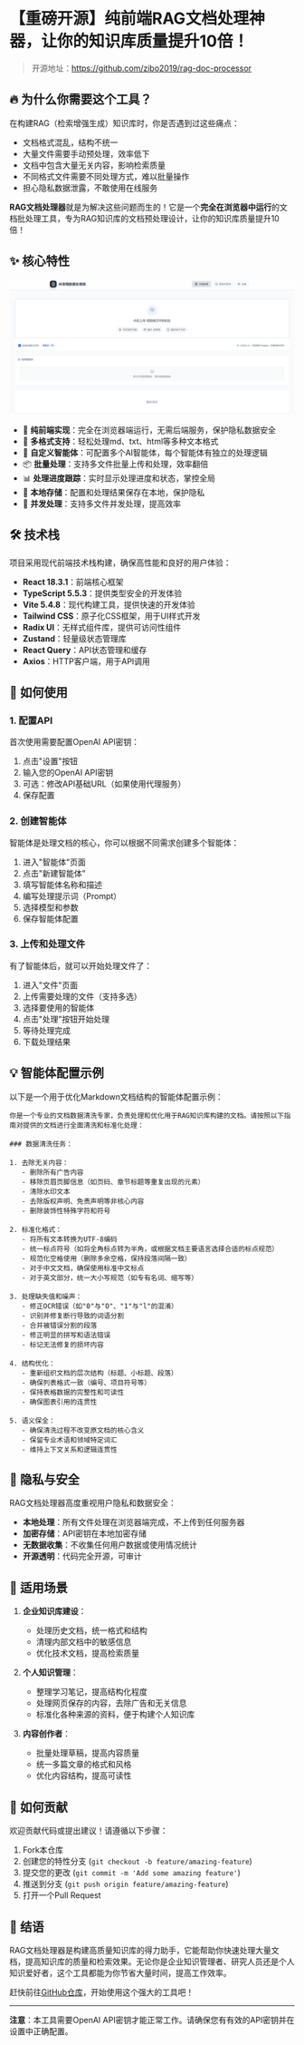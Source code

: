 # 【重磅开源】纯前端RAG文档处理神器，让你的知识库质量提升10倍！

> 开源地址：https://github.com/zibo2019/rag-doc-processor

## 🔥 为什么你需要这个工具？

在构建RAG（检索增强生成）知识库时，你是否遇到过这些痛点：

- 文档格式混乱，结构不统一
- 大量文件需要手动预处理，效率低下
- 文档中包含大量无关内容，影响检索质量
- 不同格式文件需要不同处理方式，难以批量操作
- 担心隐私数据泄露，不敢使用在线服务

**RAG文档处理器**就是为解决这些问题而生的！它是一个**完全在浏览器中运行**的文档批处理工具，专为RAG知识库的文档预处理设计，让你的知识库质量提升10倍！

## ✨ 核心特性

![首页预览](docs/images/home.png)

- 🚀 **纯前端实现**：完全在浏览器端运行，无需后端服务，保护隐私数据安全
- 📝 **多格式支持**：轻松处理md、txt、html等多种文本格式
- 🤖 **自定义智能体**：可配置多个AI智能体，每个智能体有独立的处理逻辑
- 📦 **批量处理**：支持多文件批量上传和处理，效率翻倍
- 📊 **处理进度跟踪**：实时显示处理进度和状态，掌控全局
- 💾 **本地存储**：配置和处理结果保存在本地，保护隐私
- 🔄 **并发处理**：支持多文件并发处理，提高效率

## 🛠️ 技术栈

项目采用现代前端技术栈构建，确保高性能和良好的用户体验：

- **React 18.3.1**：前端核心框架
- **TypeScript 5.5.3**：提供类型安全的开发体验
- **Vite 5.4.8**：现代构建工具，提供快速的开发体验
- **Tailwind CSS**：原子化CSS框架，用于UI样式开发
- **Radix UI**：无样式组件库，提供可访问性组件
- **Zustand**：轻量级状态管理库
- **React Query**：API状态管理和缓存
- **Axios**：HTTP客户端，用于API调用

## 🚀 如何使用

### 1. 配置API

首次使用需要配置OpenAI API密钥：

1. 点击"设置"按钮
2. 输入您的OpenAI API密钥
3. 可选：修改API基础URL（如果使用代理服务）
4. 保存配置

### 2. 创建智能体

智能体是处理文档的核心，你可以根据不同需求创建多个智能体：

1. 进入"智能体"页面
2. 点击"新建智能体"
3. 填写智能体名称和描述
4. 编写处理提示词（Prompt）
5. 选择模型和参数
6. 保存智能体配置

### 3. 上传和处理文件

有了智能体后，就可以开始处理文件了：

1. 进入"文件"页面
2. 上传需要处理的文件（支持多选）
3. 选择要使用的智能体
4. 点击"处理"按钮开始处理
5. 等待处理完成
6. 下载处理结果

## 💡 智能体配置示例

以下是一个用于优化Markdown文档结构的智能体配置示例：

```
你是一个专业的文档数据清洗专家，负责处理和优化用于RAG知识库构建的文档。请按照以下指南对提供的文档进行全面清洗和标准化处理：

### 数据清洗任务：

1. 去除无关内容：
   - 删除所有广告内容
   - 移除页眉页脚信息（如页码、章节标题等重复出现的元素）
   - 清除水印文本
   - 去除版权声明、免责声明等非核心内容
   - 删除装饰性特殊字符和符号

2. 标准化格式：
   - 将所有文本转换为UTF-8编码
   - 统一标点符号（如将全角标点转为半角，或根据文档主要语言选择合适的标点规范）
   - 规范化空格使用（删除多余空格，保持段落间隔一致）
   - 对于中文文档，确保使用标准中文标点
   - 对于英文部分，统一大小写规范（如专有名词、缩写等）

3. 处理缺失值和噪声：
   - 修正OCR错误（如"0"与"O"、"1"与"l"的混淆）
   - 识别并修复断行导致的词语分割
   - 合并被错误分割的段落
   - 修正明显的拼写和语法错误
   - 标记无法修复的损坏内容

4. 结构优化：
   - 重新组织文档的层次结构（标题、小标题、段落）
   - 确保列表格式一致（编号、项目符号等）
   - 保持表格数据的完整性和可读性
   - 确保图表引用的连贯性

5. 语义保全：
   - 确保清洗过程不改变原文档的核心含义
   - 保留专业术语和领域特定词汇
   - 维持上下文关系和逻辑连贯性
```

## 🔐 隐私与安全

RAG文档处理器高度重视用户隐私和数据安全：

- **本地处理**：所有文件处理在浏览器端完成，不上传到任何服务器
- **加密存储**：API密钥在本地加密存储
- **无数据收集**：不收集任何用户数据或使用情况统计
- **开源透明**：代码完全开源，可审计

## 🌟 适用场景

1. **企业知识库建设**：
   - 处理历史文档，统一格式和结构
   - 清理内部文档中的敏感信息
   - 优化技术文档，提高检索质量

2. **个人知识管理**：
   - 整理学习笔记，提高结构化程度
   - 处理网页保存的内容，去除广告和无关信息
   - 标准化各种来源的资料，便于构建个人知识库

3. **内容创作者**：
   - 批量处理草稿，提高内容质量
   - 统一多篇文章的格式和风格
   - 优化内容结构，提高可读性

## 🤝 如何贡献

欢迎贡献代码或提出建议！请遵循以下步骤：

1. Fork本仓库
2. 创建您的特性分支 (`git checkout -b feature/amazing-feature`)
3. 提交您的更改 (`git commit -m 'Add some amazing feature'`)
4. 推送到分支 (`git push origin feature/amazing-feature`)
5. 打开一个Pull Request

## 📝 结语

RAG文档处理器是构建高质量知识库的得力助手，它能帮助你快速处理大量文档，提高知识库的质量和检索效果。无论你是企业知识管理者、研究人员还是个人知识爱好者，这个工具都能为你节省大量时间，提高工作效率。

赶快前往[GitHub仓库](https://github.com/zibo2019/rag-doc-processor)，开始使用这个强大的工具吧！

---

**注意**：本工具需要OpenAI API密钥才能正常工作。请确保您有有效的API密钥并在设置中正确配置。
